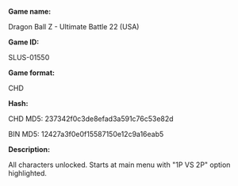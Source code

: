 **Game name:**

Dragon Ball Z - Ultimate Battle 22 (USA)

**Game ID:**

SLUS-01550

**Game format:**

CHD

**Hash:**

CHD MD5: 237342f0c3de8efad3a591c76c53e82d

BIN MD5: 12427a3f0e0f15587150e12c9a16eab5

**Description:**

All characters unlocked. Starts at main menu with "1P VS 2P" option highlighted.